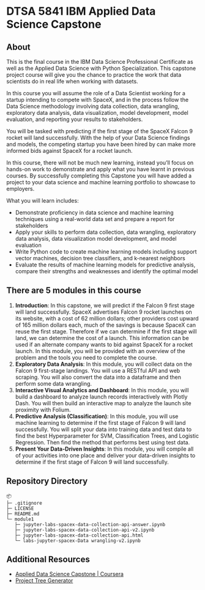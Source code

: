 # DTSA 5841 IBM Applied Data Science Capstone

## About

This is the final course in the IBM Data Science Professional Certificate as well as the Applied Data Science with Python Specialization. This capstone project course will give you the chance to practice the work that data scientists do in real life when working with datasets.  

In this course you will assume the role of a Data Scientist working for a startup intending to compete with SpaceX, and in the process follow the Data Science methodology involving data collection, data wrangling, exploratory data analysis, data visualization, model development, model evaluation, and reporting your results to stakeholders.  

You will be tasked with predicting if the first stage of the SpaceX Falcon 9 rocket will land successfully. With the help of your Data Science findings and models, the competing startup you have been hired by can make more informed bids against SpaceX for a rocket launch.  

In this course, there will not be much new learning, instead you’ll focus on hands-on work to demonstrate and apply what you have learnt in previous courses.  By successfully completing this Capstone you will have added a project to your data science and machine learning portfolio to showcase to employers.

What you will learn includes:

- Demonstrate proficiency in data science and machine learning techniques using a real-world data set and prepare a report for stakeholders   
- Apply your skills to perform data collection, data wrangling, exploratory data analysis, data visualization model development, and model evaluation
- Write Python code to create machine learning models including support vector machines, decision tree classifiers, and k-nearest neighbors  
- Evaluate the results of machine learning models for predictive analysis, compare their strengths and weaknesses and identify the optimal model   

## There are 5 modules in this course

1. **Introduction**: In this capstone, we will predict if the Falcon 9 first stage will land successfully. SpaceX advertises Falcon 9 rocket launches on its website, with a cost of 62 million dollars; other providers cost upward of 165 million dollars each, much of the savings is because SpaceX can reuse the first stage. Therefore if we can determine if the first stage will land, we can determine the cost of a launch. This information can be used if an alternate company wants to bid against SpaceX for a rocket launch. In this module, you will be provided with an overview of the problem and the tools you need to complete the course.
2. **Exploratory Data Analysis**: In this module, you will collect data on the Falcon 9 first-stage landings. You will use a RESTful API and web scraping. You will also convert the data into a dataframe and then perform some data wrangling.
3. **Interactive Visual Analytics and Dashboard**: In this module, you will build a dashboard to analyze launch records interactively with Plotly Dash. You will then build an interactive map to analyze the launch site proximity with Folium.
4. **Predictive Analysis (Classification)**: In this module, you will use machine learning to determine if the first stage of Falcon 9 will land successfully. You will split your data into training data and test data to find the best Hyperparameter for SVM, Classification Trees, and Logistic Regression. Then find the method that performs best using test data.
5. **Present Your Data-Driven Insights**: In this module, you will compile all of your activities into one place and deliver your data-driven insights to determine if the first stage of Falcon 9 will land successfully.

## Repository Directory

```
📦 
├─ .gitignore
├─ LICENSE
├─ README.md
└─ module1
   ├─ jupyter-labs-spacex-data-collection-api-answer.ipynb
   ├─ jupyter-labs-spacex-data-collection-api-v2.ipynb
   ├─ jupyter-labs-spacex-data-collection-api.html
   └─ labs-jupyter-spacex-Data wrangling-v2.ipynb
```

## Additional Resources

- [Applied Data Science Capstone | Coursera](https://www.coursera.org/learn/applied-data-science-capstone)
- [Project Tree Generator](https://woochanleee.github.io/project-tree-generator/)